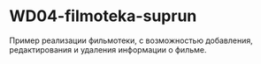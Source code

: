 # WD04-filmoteka-suprun
Пример реализации фильмотеки, с возможностью добавления, редактирования и удаления информации о фильме. 
